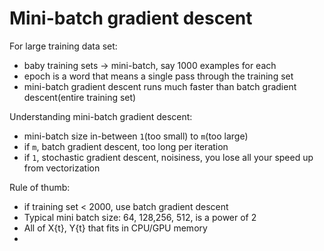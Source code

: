 # Mini-batch gradient descent

For large training data set:
- baby training sets -> mini-batch, say 1000 examples for each
- epoch is a word that means a single pass through the training set
- mini-batch gradient descent runs much faster than batch gradient descent(entire training set)

Understanding mini-batch gradient descent:
- mini-batch size in-between `1`(too small) to `m`(too large)
- if `m`, batch gradient descent, too long per iteration
- if `1`, stochastic gradient descent, noisiness, you lose all your speed up from vectorization

Rule of thumb:
- if training set < 2000, use batch gradient descent
- Typical mini batch size: 64, 128,256, 512, is a power of 2
- All of X{t}, Y{t} that fits in CPU/GPU memory
- 
